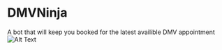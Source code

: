 # DMVNinja
A bot that will keep you booked for the latest availible DMV appointment
![Alt Text](https://imgur.com/BMf0Pky)

